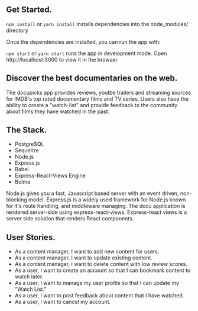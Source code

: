 
## Get Started.

`npm install` or `yarn install` installs dependencies into the node_modules/ directory

Once the dependencies are installed, you can run the app with:

`npm start` or `yarn start` runs the app in development mode. Open http://localhost:3000 to view it in the browser.

## Discover the best documentaries on the web.
The docupicks app provides reviews, youtbe trailers and streaming sources for IMDB's top rated documentary films and TV series. Users also have the ability to create a "watch-list" and provide feedback to the community about films they have watched in the past.

 ## The Stack.
- PostgreSQL
- Sequelize
- Node.js
- Express.js
- Babel
- Express-React-Views Engine
- Bulma

Node.js gives you a fast, Javascript based server with an event driven, non-blocking model. Express.js is a widely used framework for Node.js known for it's route handling, and middleware managing. The docu application is rendered server-side using express-react-views. Express-react views is a server side solution that renders React components.


## User Stories.
- As a content manager, I want to add new content for users.
- As a content manager, I want to update existing content.
- As a content manager, I want to delete content with low review scores.
- As a user, I want to create an account so that I can bookmark content to watch later.
- As a user, I want to manage my user profile so that I can update my "Watch List."
- As a user, I want to post feedback about content that I have watched.
- As a user, I want to cancel my account.






